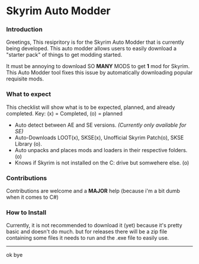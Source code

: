 # Skyrim Auto Modder

### Introduction

Greetings, This resipritory is for the Skyrim Auto Modder that is currently being developed.
This auto modder allows users to easily download a "starter pack" of things to get modding started.

It must be annoying to download SO **MANY** MODS to get **1** mod for Skyrim. This Auto Modder tool fixes this issue by automatically downloading popular requisite mods.
### What to expect

This checklist will show what is to be expected, planned, and already completed.
Key: (x) = Completed, (o) = planned
- Auto detect between AE and SE versions. _(Currently only available for SE)_
- Auto-Downloads LOOT(x), SKSE(x), Unofficial Skyrim Patch(o), SKSE Library (o).
- Auto unpacks and places mods and loaders in their respective folders. (o)
- Knows if Skyrim is not installed on the C: drive but somwehere else. (o)

### Contributions
Contributions are welcome and a **MAJOR** help (because i'm a bit dumb when it comes to C#)

### How to Install
Currently, it is not recommended to download it (yet) because it's pretty basic and doesn't do much.
but for releases there will be a zip file containing some files it needs to run and the .exe file to easily use.

__________________

ok bye

